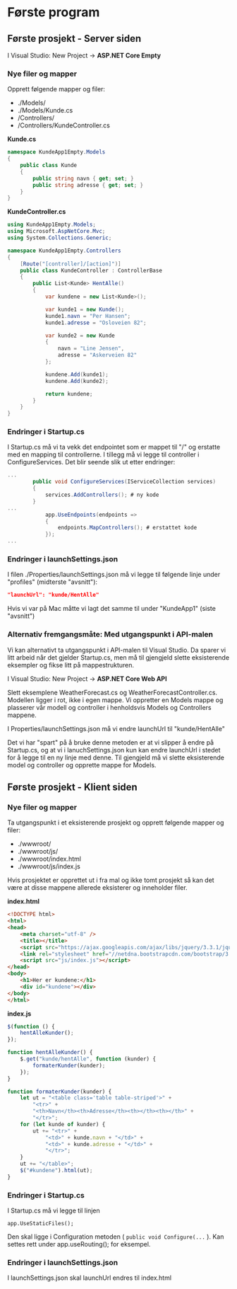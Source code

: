 # Første program

## Første prosjekt - Server siden

I Visual Studio: New Project -> **ASP.NET Core Empty**

### Nye filer og mapper

Opprett følgende mapper og filer:

* ./Models/
* ./Models/Kunde.cs
* /Controllers/
* /Controllers/KundeController.cs

**Kunde.cs**

```cs
namespace KundeApp1Empty.Models
{
    public class Kunde
    {
        public string navn { get; set; }
        public string adresse { get; set; }
    }
}
```

**KundeController.cs**

```cs
using KundeApp1Empty.Models;
using Microsoft.AspNetCore.Mvc;
using System.Collections.Generic;

namespace KundeApp1Empty.Controllers
{
    [Route("[controller]/[action]")]
    public class KundeController : ControllerBase
    {
        public List<Kunde> HentAlle()
        {
            var kundene = new List<Kunde>();

            var kunde1 = new Kunde();
            kunde1.navn = "Per Hansen";
            kunde1.adresse = "Osloveien 82";

            var kunde2 = new Kunde
            {
                navn = "Line Jensen",
                adresse = "Askerveien 82"
            };

            kundene.Add(kunde1);
            kundene.Add(kunde2);

            return kundene;
        }
    }
}
```

### Endringer i Startup.cs

I Startup.cs må vi ta vekk det endpointet som er mappet til "/" og erstatte med en mapping til controllerne. I tillegg må vi legge til controller i ConfigureServices. Det blir seende slik ut etter endringer:

```cs
...
        public void ConfigureServices(IServiceCollection services)
        {
            services.AddControllers(); # ny kode
        }
...
            app.UseEndpoints(endpoints =>
            {
                endpoints.MapControllers(); # erstattet kode
            });
...
```

### Endringer i launchSettings.json

I filen ./Properties/launchSettings.json må vi legge til følgende linje under "profiles" (midterste "avsnitt"):

```json
"launchUrl": "kunde/HentAlle"
```

Hvis vi var på Mac måtte vi lagt det samme til under "KundeApp1" (siste "avsnitt")

### Alternativ fremgangsmåte: Med utgangspunkt i API-malen

Vi kan alternativt ta utgangspunkt i API-malen til Visual Studio. Da sparer vi litt arbeid når det gjelder Startup.cs, men må til gjengjeld slette eksisterende eksempler og fikse litt på mappestrukturen.

I Visual Studio: New Project -> **ASP.NET Core Web API**

Slett eksemplene WeatherForecast.cs og WeatherForecastController.cs. Modellen ligger i rot, ikke i egen mappe. Vi oppretter en Models mappe og plasserer vår modell og controller i henholdsvis Models og Controllers mappene.

I Properties/launchSettings.json må vi endre launchUrl til "kunde/HentAlle"

Det vi har "spart" på å bruke denne metoden er at vi slipper å endre på Startup.cs, og at vi i lanuchSettings.json kun kan endre launchUrl i stedet for å legge til en ny linje med denne. Til gjengjeld må vi slette eksisterende model og controller og opprette mappe for Models.

## Første prosjekt - Klient siden

### Nye filer og mapper

Ta utgangspunkt i et eksisterende prosjekt og opprett følgende mapper og filer:

* ./wwwroot/
* ./wwwroot/js/
* ./wwwroot/index.html
* ./wwwroot/js/index.js

Hvis prosjektet er opprettet ut i fra mal og ikke tomt prosjekt så kan det være at disse mappene allerede eksisterer og inneholder filer.

**index.html**

```html
<!DOCTYPE html>
<html>
<head>
    <meta charset="utf-8" />
    <title></title>
    <script src="https://ajax.googleapis.com/ajax/libs/jquery/3.3.1/jquery.min.js"></script>
    <link rel="stylesheet" href="//netdna.bootstrapcdn.com/bootstrap/3.0.3/css/bootstrap.min.css">
    <script src="js/index.js"></script>
</head>
<body>
    <h1>Her er kundene:</h1>
    <div id="kundene"></div>
</body>
</html>
```

**index.js**

```js
$(function () {
    hentAlleKunder();
});

function hentAlleKunder() {
    $.get("kunde/hentAlle", function (kunder) {
        formaterKunder(kunder);
    });
}

function formaterKunder(kunder) {
    let ut = "<table class='table table-striped'>" +
        "<tr>" +
        "<th>Navn</th><th>Adresse</th><th></th><th></th>" +
        "</tr>";
    for (let kunde of kunder) {
        ut += "<tr>" +
            "<td>" + kunde.navn + "</td>" +
            "<td>" + kunde.adresse + "</td>" +
            "</tr>";
    }
    ut += "</table>";
    $("#kundene").html(ut);
}
```

### Endringer i Startup.cs

I Startup.cs må vi legge til linjen

```
app.UseStaticFiles();
```

Den skal ligge i Configuration metoden ( `public void Configure(...` ). Kan settes rett under app.useRouting(); for eksempel.

### Endringer i launchSettings.json

I launchSettings.json skal launchUrl endres til index.html
